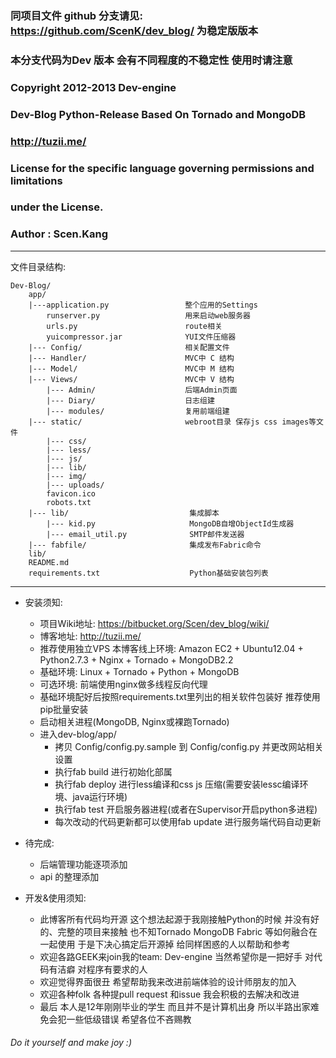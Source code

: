 
###  同项目文件 github 分支请见: <https://github.com/ScenK/dev_blog/> 为稳定版版本
###  本分支代码为Dev 版本 会有不同程度的不稳定性 使用时请注意
###
### Copyright 2012-2013 Dev-engine
###
### Dev-Blog Python-Release Based On Tornado and MongoDB
###
### <http://tuzii.me/>
###
### License for the specific language governing permissions and limitations
### under the License.
###
### Author : Scen.Kang

- - - - - - - - - - - - - - - - - - - - - - - - - - - - - - - - - - - - - - - -

 文件目录结构:

    Dev-Blog/
        app/
        |---application.py                 整个应用的Settings
            runserver.py                   用来启动web服务器
            urls.py                        route相关
            yuicompressor.jar              YUI文件压缩器
        |--- Config/                       相关配置文件
        |--- Handler/                      MVC中 C 结构
        |--- Model/                        MVC中 M 结构
        |--- Views/                        MVC中 V 结构
            |--- Admin/                    后端Admin页面
            |--- Diary/                    日志组建
            |--- modules/                  复用前端组建
        |--- static/                       webroot目录 保存js css images等文件
            |--- css/
            |--- less/
            |--- js/
            |--- lib/
            |--- img/
            |--- uploads/
            favicon.ico
            robots.txt
        |--- lib/                           集成脚本
            |--- kid.py                     MongoDB自增ObjectId生成器
            |--- email_util.py              SMTP邮件发送器
        |--- fabfile/                       集成发布Fabric命令
        lib/
        README.md
        requirements.txt                    Python基础安装包列表

- - - - - - - - - - - - - - - - - - - - - - - - - - - - - - - - - - - - - - - -
+ 安装须知:

    * 项目Wiki地址: <https://bitbucket.org/Scen/dev_blog/wiki/>
    * 博客地址: <http://tuzii.me/>
    * 推荐使用独立VPS
        本博客线上环境: Amazon EC2 + Ubuntu12.04 + Python2.7.3 + Nginx + Tornado + MongoDB2.2
    * 基础环境:
        Linux + Tornado + Python + MongoDB
    * 可选环境:
        前端使用nginx做多线程反向代理
    * 基础环境配好后按照requirements.txt里列出的相关软件包装好
        推荐使用pip批量安装
    * 启动相关进程(MongoDB, Nginx或裸跑Tornado)
    * 进入dev-blog/app/
        - 拷贝 Config/config.py.sample 到 Config/config.py 并更改网站相关设置
        - 执行fab build 进行初始化部属
        - 执行fab deploy 进行less编译和css js 压缩(需要安装lessc编译环境、java运行环境)
        - 执行fab test 开启服务器进程(或者在Supervisor开启python多进程)
        - 每次改动的代码更新都可以使用fab update 进行服务端代码自动更新

+ 待完成:
    * 后端管理功能逐项添加
    * api 的整理添加

+ 开发&使用须知:

    * 此博客所有代码均开源 这个想法起源于我刚接触Python的时候 并没有好的、完整的项目来接触 也不知Tornado MongoDB Fabric 等如何融合在一起使用 于是下决心搞定后开源掉 给同样困惑的人以帮助和参考
    * 欢迎各路GEEK来join我的team: Dev-engine 当然希望你是一把好手 对代码有洁癖 对程序有要求的人
    * 欢迎觉得界面很丑 希望帮助我来改进前端体验的设计师朋友的加入
    * 欢迎各种folk 各种提pull request 和issue 我会积极的去解决和改进
    * 最后 本人是12年刚刚毕业的学生 而且并不是计算机出身 所以半路出家难免会犯一些低级错误 希望各位不吝赐教

###### Do it yourself and make joy :)
